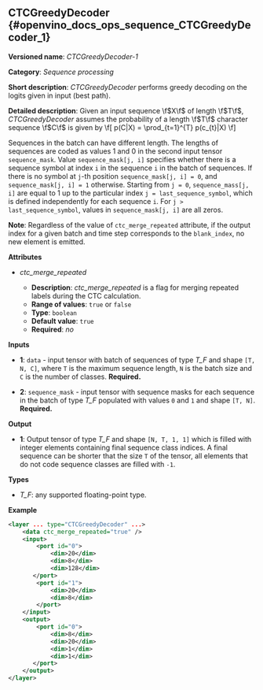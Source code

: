 ## CTCGreedyDecoder <a name="CTCGreedyDecoder"></a> {#openvino_docs_ops_sequence_CTCGreedyDecoder_1}

**Versioned name**: *CTCGreedyDecoder-1*

**Category**: *Sequence processing*

**Short description**: *CTCGreedyDecoder* performs greedy decoding on the logits given in input (best path).

**Detailed description**:
Given an input sequence \f$X\f$ of length \f$T\f$, *CTCGreedyDecoder* assumes the probability of a length \f$T\f$ character sequence \f$C\f$ is given by
\f[
p(C|X) = \prod_{t=1}^{T} p(c_{t}|X)
\f]

Sequences in the batch can have different length. The lengths of sequences are coded as values 1 and 0 in the second input tensor `sequence_mask`. Value `sequence_mask[j, i]` specifies whether there is a sequence symbol at index `i` in the sequence `i` in the batch of sequences. If there is no symbol at `j`-th position `sequence_mask[j, i] = 0`, and `sequence_mask[j, i] = 1` otherwise. Starting from `j = 0`, `sequence_mass[j, i]` are equal to 1 up to the particular index `j = last_sequence_symbol`, which is defined independently for each sequence `i`. For `j > last_sequence_symbol`, values in `sequence_mask[j, i]` are all zeros.

**Note**: Regardless of the value of `ctc_merge_repeated` attribute, if the output index for a given batch and time step corresponds to the `blank_index`, no new element is emitted.

**Attributes**

* *ctc_merge_repeated*

  * **Description**: *ctc_merge_repeated* is a flag for merging repeated labels during the CTC calculation.
  * **Range of values**: `true` or `false`
  * **Type**: `boolean`
  * **Default value**: `true`
  * **Required**: *no*

**Inputs**

* **1**: `data` - input tensor with batch of sequences of type *T_F* and shape `[T, N, C]`, where `T` is the maximum sequence length, `N` is the batch size and `C` is the number of classes. **Required.**

* **2**: `sequence_mask` - input tensor with sequence masks for each sequence in the batch of type *T_F* populated with values `0` and `1` and shape `[T, N]`. **Required.**

**Output**

* **1**: Output tensor of type *T_F* and shape `[N, T, 1, 1]` which is filled with integer elements containing final sequence class indices. A final sequence can be shorter that the size `T` of the tensor, all elements that do not code sequence classes are filled with `-1`.

**Types**
* *T_F*: any supported floating-point type.

**Example**

```xml
<layer ... type="CTCGreedyDecoder" ...>
    <data ctc_merge_repeated="true" />
    <input>
        <port id="0">
            <dim>20</dim>
            <dim>8</dim>
            <dim>128</dim>
       </port>
        <port id="1">
            <dim>20</dim>
            <dim>8</dim>
        </port>
    </input>
    <output>
        <port id="0">
            <dim>8</dim>
            <dim>20</dim>
            <dim>1</dim>
            <dim>1</dim>
       </port>
    </output>
</layer>
```
